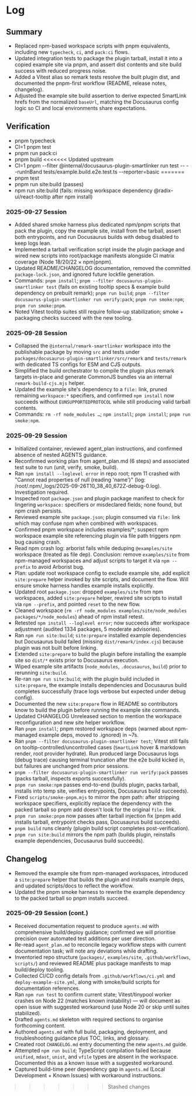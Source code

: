 # Log

## Summary
- Replaced npm-based workspace scripts with pnpm equivalents, including new `typecheck`, `ci`, and `pack:ci` flows.
- Updated integration tests to package the plugin tarball, install it into a copied example site via pnpm, and assert dist contents and site build success with reduced progress noise.
- Added a Vitest alias so remark tests resolve the built plugin dist, and documented the pnpm-first workflow (README, release notes, changelog).
- Adjusted the example site build assertion to derive expected SmartLink hrefs from the normalized `baseUrl`, matching the Docusaurus config logic so CI and local environments share expectations.

## Verification
- pnpm typecheck
- CI=1 pnpm test
- pnpm run pack:ci
- pnpm build
<<<<<<< Updated upstream
- CI=1 pnpm --filter @internal/docusaurus-plugin-smartlinker run test -- --runInBand tests/example.build.e2e.test.ts --reporter=basic
=======
- pnpm test
- pnpm run site:build (passes)
- npm run site:build (fails: missing workspace dependency @radix-ui/react-tooltip after npm install)

### 2025-09-27 Session
- Added shared smoke harness plus dedicated npm/pnpm scripts that pack the plugin, copy the example site, install from the tarball, assert both entrypoints, and run Docusaurus builds with debug disabled to keep logs lean.
- Implemented a tarball verification script inside the plugin package and wired new scripts into root/package manifests alongside CI matrix coverage (Node 18/20/22 × npm|pnpm).
- Updated README/CHANGELOG documentation, removed the committed `package-lock.json`, and ignored future lockfile generation.
- Commands: `pnpm install`; `pnpm --filter docusaurus-plugin-smartlinker test` (fails on existing tooltip specs & example build dependency on prebuilt remark); `pnpm run build`; `pnpm --filter docusaurus-plugin-smartlinker run verify:pack`; `pnpm run smoke:npm`; `pnpm run smoke:pnpm`.
- Noted Vitest tooltip suites still require follow-up stabilization; smoke + packaging checks succeed with the new tooling.

### 2025-09-28 Session
- Collapsed the `@internal/remark-smartlinker` workspace into the publishable package by moving `src` and tests under `packages/docusaurus-plugin-smartlinker/src/remark` and `tests/remark` with dedicated TS configs for ESM and CJS outputs.
- Simplified the build orchestrator to compile the plugin plus remark targets in-place and generate CommonJS bundles via an internal `remark-build-cjs.mjs` helper.
- Updated the example site's dependency to a `file:` link, pruned remaining `workspace:*` specifiers, and confirmed `npm install` now succeeds without `EUNSUPPORTEDPROTOCOL` while still producing valid tarball contents.
- Commands: `rm -rf node_modules …`; `npm install`; `pnpm install`; `pnpm run smoke:npm`.

### 2025-09-29 Session
- Initialized container, reviewed agent_plan instructions, and confirmed absence of nested AGENTS guidance.
- Reconfirmed working plan from agent_plan.md (6 steps) and associated test suite to run (unit, verify, smoke, build).
- Ran `npm install --loglevel error` in repo root; npm 11 crashed with "Cannot read properties of null (reading 'name')" (log: /root/.npm/_logs/2025-09-26T10_38_40_672Z-debug-0.log). Investigation required.
- Inspected root `package.json` and plugin package manifest to check for lingering `workspace:` specifiers or misdeclared fields; none found, but npm crash persists.
- Reviewed example site `package.json`; plugin consumed via `file:` link which may confuse npm when combined with workspaces.
- Confirmed pnpm workspace includes examples/*; suspect npm workspace example site referencing plugin via file path triggers npm bug causing crash.
- Read npm crash log: arborist fails while deduping `@examples/site` workspace (treated as file dep). Conclusion: remove `examples/site` from npm-managed workspaces and adjust scripts to target it via `npm --prefix` to avoid Arborist bug.
- Plan: update root workspace config to exclude example site, add explicit `site:prepare` helper invoked by site scripts, and document the flow. Will ensure smoke harness handles example installs explicitly.
- Updated root `package.json`: dropped `examples/site` from npm workspaces, added `site:prepare` helper, rewired site scripts to install via `npm --prefix`, and pointed `reset` to the new flow.
- Cleaned workspace (`rm -rf node_modules examples/site/node_modules packages/*/node_modules`) ahead of npm install retest.
- Retested `npm install --loglevel error`; now succeeds after workspace adjustment (audited 1334 packages, 5 moderate advisories).
- Ran `npm run site:build`; `site:prepare` installed example dependencies but Docusaurus build failed (missing `dist/remark/index.cjs`) because plugin was not built before linking.
- Extended `site:prepare` to build the plugin before installing the example site so `dist/*` exists prior to Docusaurus execution.
- Wiped example site artifacts (`node_modules`, `.docusaurus`, `build`) prior to rerunning `site:build`.
- Re-ran `npm run site:build`; with the plugin build included in `site:prepare`, the example installs dependencies and Docusaurus build completes successfully (trace logs verbose but expected under debug config).
- Documented the new `site:prepare` flow in README so contributors know to build the plugin before running the example site commands.
- Updated CHANGELOG Unreleased section to mention the workspace reconfiguration and new site helper workflow.
- Ran `pnpm install`; pnpm restored workspace deps (warned about npm-managed example deps, moved to .ignored) in ~7s.
- Ran `pnpm --filter docusaurus-plugin-smartlinker test`; Vitest still fails on tooltip-controlled/uncontrolled cases (`SmartLink` hover & markdown render, root provider hydrate). Run produced large Docusaurus logs (debug trace) causing terminal truncation after the e2e build kicked in, but failures are unchanged from prior sessions.
- `pnpm --filter docusaurus-plugin-smartlinker run verify:pack` passes (packs tarball, inspects exports successfully).
- `pnpm run smoke:npm` passes end-to-end (builds plugin, packs tarball, installs into temp site, verifies entrypoints, Docusaurus build succeeds).
- Fixed `scripts/smoke-pnpm.mjs` to mirror the npm path: after stripping workspace specifiers, explicitly replace the dependency with the packed tarball so pnpm add doesn't look for the original `file:` link.
- `pnpm run smoke:pnpm` now passes after tarball injection fix (pnpm add installs tarball, entrypoint checks pass, Docusaurus build succeeds).
- `pnpm build` runs cleanly (plugin build script completes post-verification).
- `pnpm run site:build` mirrors the npm path (builds plugin, reinstalls example dependencies, Docusaurus build succeeds).

## Changelog
- Removed the example site from npm-managed workspaces, introduced a `site:prepare` helper that builds the plugin and installs example deps, and updated scripts/docs to reflect the workflow.
- Updated the pnpm smoke harness to rewrite the example dependency to the packed tarball so pnpm installs succeed.

### 2025-09-29 Session (cont.)
- Received documentation request to produce `agents.md` with comprehensive build/deploy guidance; confirmed we will prioritise precision over automated test additions per user direction.
- Re-read `agent_plan.md` to reconcile legacy workflow steps with current documentation task; will note any deviations while drafting.
- Inventoried repo structure (`packages/`, `examples/site`, `.github/workflows`, `scripts/`) and reviewed README plus package manifests to map build/deploy tooling.
- Collected CI/CD config details from `.github/workflows/ci.yml` and `deploy-example-site.yml`, along with smoke/build scripts for documentation references.
- Ran `npm run test` to confirm current state; Vitest/tinypool worker crashes on Node 22 (matches known instability) — will document as open issue with suggested workaround (use Node 20 or skip until suites stabilized).
- Drafted `agents.md` skeleton with required sections to organise forthcoming content.
- Authored `agents.md` with full build, packaging, deployment, and troubleshooting guidance plus TOC, links, and glossary.
- Created root `CHANGELOG.md` entry documenting the new `agents.md` guide.
- Attempted `npm run build`; TypeScript compilation failed because `unified`, `mdast`, `unist`, and `vfile` types are absent in the workspace. Documented this as a known issue with a suggested workaround.
- Captured build-time peer dependency gap in `agents.md` (Local Development + Known Issues) with workaround instructions.
>>>>>>> Stashed changes
